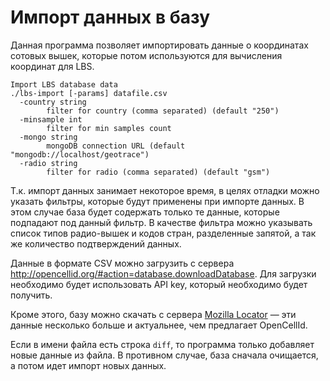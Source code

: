 # Импорт данных в базу

Данная программа позволяет импортировать данные о координатах сотовых вышек, которые потом используются для вычисления координат для LBS.

	Import LBS database data
	./lbs-import [-params] datafile.csv
	  -country string
	    	filter for country (comma separated) (default "250")
	  -minsample int
	    	filter for min samples count
	  -mongo string
	    	mongoDB connection URL (default "mongodb://localhost/geotrace")
	  -radio string
	    	filter for radio (comma separated) (default "gsm")

Т.к. импорт данных занимает некоторое время, в целях отладки можно указать фильтры, которые будут применены при импорте данных. В этом случае база будет содержать только те данные, которые подпадают под данный фильтр. В качестве фильтра можно указывать список типов радио-вышек и кодов стран, разделенные запятой, а так же количество подтверждений данных.

Данные в формате CSV можно загрузить с сервера <http://opencellid.org/#action=database.downloadDatabase>. Для загрузки необходимо будет использовать API key, который необходимо будет получить.

Кроме этого, базу можно скачать с сервера [Mozilla Locator](https://location.services.mozilla.com/downloads) — эти данные несколько больше и актуальнее, чем предлагает OpenCellId.

Если в имени файла есть строка `diff`, то программа только добавляет новые данные из файла. В противном случае, база сначала очищается, а потом идет импорт новых данных.